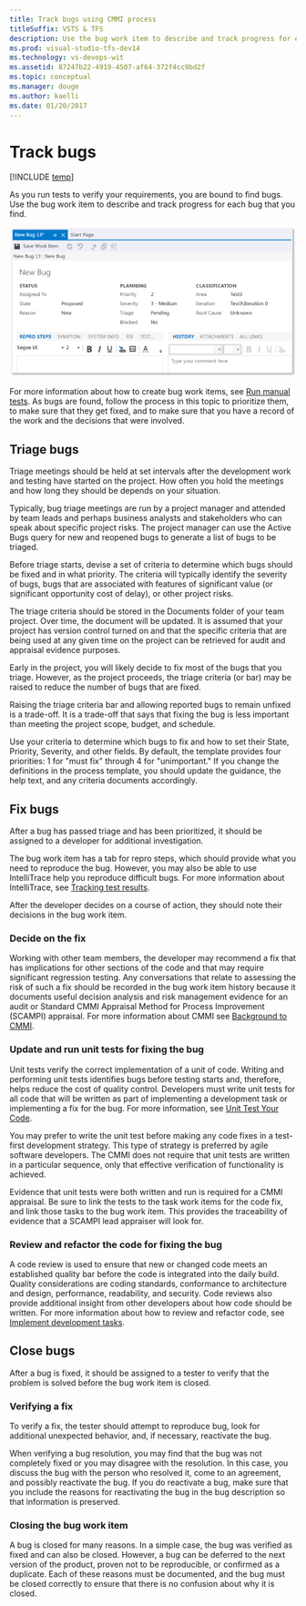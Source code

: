 ```yaml
---
title: Track bugs using CMMI process
titleSuffix: VSTS & TFS
description: Use the bug work item to describe and track progress for each bug that you find.
ms.prod: visual-studio-tfs-dev14
ms.technology: vs-devops-wit
ms.assetid: 87247b22-4919-4507-af64-372f4cc9bd2f
ms.topic: conceptual
ms.manager: douge
ms.author: kaelli
ms.date: 01/20/2017
---
```

# Track bugs
[!INCLUDE [temp](../../../_shared/dev15-version-header.md)]

As you run tests to verify your requirements, you are bound to find bugs. Use the bug work item to describe and track progress for each bug that you find.  
  
 ![Bug for CMMI team project &#40;work item form&#41;](_img/procguid_cmmiwitform.png "ProcGuid_CMMIwitForm")  
  
 For more information about how to create bug work items, see [Run manual tests](../../../../manual-test/getting-started/run-manual-tests.md). As bugs are found, follow the process in this topic to prioritize them, to make sure that they get fixed, and to make sure that you have a record of the work and the decisions that were involved.  
  
##  <a name="Triage"></a> Triage bugs  
 Triage meetings should be held at set intervals after the development work and testing have started on the project. How often you hold the meetings and how long they should be depends on your situation.  
  
 Typically, bug triage meetings are run by a project manager and attended by team leads and perhaps business analysts and stakeholders who can speak about specific project risks. The project manager can use the Active Bugs query for new and reopened bugs to generate a list of bugs to be triaged.  
  
 Before triage starts, devise a set of criteria to determine which bugs should be fixed and in what priority. The criteria will typically identify the severity of bugs, bugs that are associated with features of significant value (or significant opportunity cost of delay), or other project risks.  
  
 The triage criteria should be stored in the Documents folder of your team project. Over time, the document will be updated. It is assumed that your project has version control turned on and that the specific criteria that are being used at any given time on the project can be retrieved for audit and appraisal evidence purposes.  
  
 Early in the project, you will likely decide to fix most of the bugs that you triage. However, as the project proceeds, the triage criteria (or bar) may be raised to reduce the number of bugs that are fixed.  
  
 Raising the triage criteria bar and allowing reported bugs to remain unfixed is a trade-off. It is a trade-off that says that fixing the bug is less important than meeting the project scope, budget, and schedule.  
  
 Use your criteria to determine which bugs to fix and how to set their State, Priority, Severity, and other fields. By default, the template provides four priorities: 1 for "must fix" through 4 for "unimportant." If you change the definitions in the process template, you should update the guidance, the help text, and any criteria documents accordingly.  
  
##  <a name="Fix"></a> Fix bugs  
 After a bug has passed triage and has been prioritized, it should be assigned to a developer for additional investigation.  
  
 The bug work item has a tab for repro steps, which should provide what you need to reproduce the bug. However, you may also be able to use IntelliTrace help you reproduce difficult bugs. For more information about IntelliTrace, see [Tracking test results](../../../../manual-test/getting-started/track-test-status.md).  
  
 After the developer decides on a course of action, they should note their decisions in the bug work item.  
  
### Decide on the fix  
 Working with other team members, the developer may recommend a fix that has implications for other sections of the code and that may require significant regression testing. Any conversations that relate to assessing the risk of such a fix should be recorded in the bug work item history because it documents useful decision analysis and risk management evidence for an audit or Standard CMMI Appraisal Method for Process Improvement (SCAMPI) appraisal. For more information about CMMI see [Background to CMMI](guidance-background-to-cmmi.md).  
  
### Update and run unit tests for fixing the bug  
 Unit tests verify the correct implementation of a unit of code. Writing and performing unit tests identifies bugs before testing starts and, therefore, helps reduce the cost of quality control. Developers must write unit tests for all code that will be written as part of implementing a development task or implementing a fix for the bug. For more information, see [Unit Test Your Code](https://msdn.microsoft.com/library/dd264975).  
  
 You may prefer to write the unit test before making any code fixes in a test-first development strategy. This type of strategy is preferred by agile software developers. The CMMI does not require that unit tests are written in a particular sequence, only that effective verification of functionality is achieved.  
  
 Evidence that unit tests were both written and run is required for a CMMI appraisal. Be sure to link the tests to the task work items for the code fix, and link those tasks to the bug work item. This provides the traceability of evidence that a SCAMPI lead appraiser will look for.  
  
### Review and refactor the code for fixing the bug  
 A code review is used to ensure that new or changed code meets an established quality bar before the code is integrated into the daily build. Quality considerations are coding standards, conformance to architecture and design, performance, readability, and security. Code reviews also provide additional insight from other developers about how code should be written. For more information about how to review and refactor code, see [Implement development tasks](guidance-implement-development-tasks.md).  
  
##  <a name="Close"></a> Close bugs  
 After a bug is fixed, it should be assigned to a tester to verify that the problem is solved before the bug work item is closed.  
  
### Verifying a fix  
 To verify a fix, the tester should attempt to reproduce bug, look for additional unexpected behavior, and, if necessary, reactivate the bug.  
  
 When verifying a bug resolution, you may find that the bug was not completely fixed or you may disagree with the resolution. In this case, you discuss the bug with the person who resolved it, come to an agreement, and possibly reactivate the bug. If you do reactivate a bug, make sure that you include the reasons for reactivating the bug in the bug description so that information is preserved.  
  
### Closing the bug work item  
 A bug is closed for many reasons. In a simple case, the bug was verified as fixed and can also be closed. However, a bug can be deferred to the next version of the product, proven not to be reproducible, or confirmed as a duplicate. Each of these reasons must be documented, and the bug must be closed correctly to ensure that there is no confusion about why it is closed.
